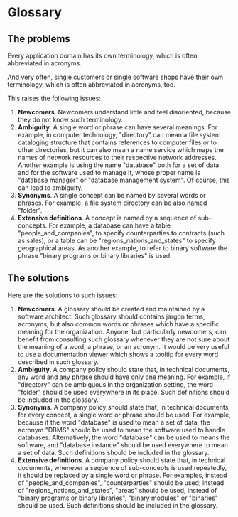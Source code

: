 # Glossary

## The problems

Every application domain has its own terminology, which is often abbreviated in acronyms.

And very often, single customers or single software shops have their own terminology, which is often abbreviated in acronyms, too.

This raises the following issues:
1. **Newcomers**. Newcomers understand little and feel disoriented, because they do not know such terminology.
2. **Ambiguity**. A single word or phrase can have several meanings. For example, in computer technology, "directory" can mean a file system cataloging structure that contains references to computer files or to other directories, but it can also mean a name service which maps the names of network resources to their respective network addresses. Another example is using the name "database" both for a set of data and for the software used to manage it, whose proper name is "database manager" or "database management system". Of course, this can lead to ambiguity.
3. **Synonyms**. A single concept can be named by several words or phrases. For example, a file system directory can be also named "folder".
4. **Extensive definitions**. A concept is named by a sequence of sub-concepts. For example, a database can have a table "people_and_companies", to specify counterparties to contracts (such as sales), or a table can be "regions_nations_and_states" to specify geographical areas. As another example, to refer to binary software the phrase "binary programs or binary libraries" is used.

## The solutions

Here are the solutions to such issues:
1. **Newcomers**. A glossary should be created and maintained by a software architect. Such glossary should contains jargon terms, acronyms, but also common words or phrases which have a specific meaning for the organization. Anyone, but particularly newcomers, can benefit from consulting such glossary whenever they are not sure about the meaning of a word, a phrase, or an acronym. It would be very useful to use a documentation viewer which shows a tooltip for every word described in such glossary.
2. **Ambiguity**. A company policy should state that, in technical documents, any word and any phrase should have only one meaning. For example, if "directory" can be ambiguous in the organization setting, the word "folder" should be used everywhere in its place. Such definitions should be included in the glossary.
3. **Synonyms**. A company policy should state that, in technical documents, for every concept, a single word or phrase should be used. For example, because if the word "database" is used to mean a set of data, the acronym "DBMS" should be used to mean the software used to handle databases. Alternatively, the word "database" can be used to means the software, and "database instance" should be used everywhere to mean a set of data. Such definitions should be included in the glossary.
4. **Extensive definitions**. A company policy should state that, in technical documents, whenever a sequence of sub-concepts is used repeatedly, it should be replaced by a single word or phrase. For examples, instead of "people_and_companies", "counterparties" should be used; instead of "regions_nations_and_states", "areas" should be used; instead of "binary programs or binary libraries", "binary modules" or "binaries" should be used. Such definitions should be included in the glossary.
